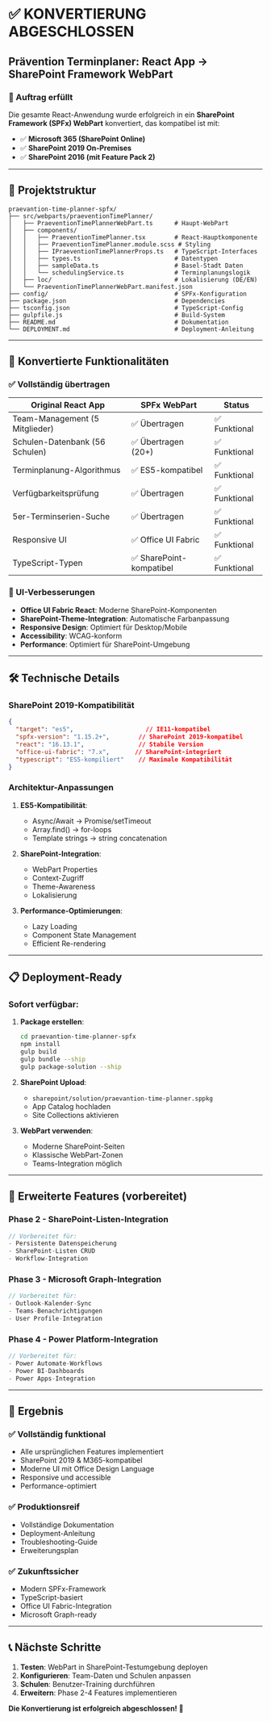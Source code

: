 # ✅ KONVERTIERUNG ABGESCHLOSSEN

## Prävention Terminplaner: React App → SharePoint Framework WebPart

### 🎯 Auftrag erfüllt

Die gesamte React-Anwendung wurde erfolgreich in ein **SharePoint Framework (SPFx) WebPart** konvertiert, das kompatibel ist mit:

- ✅ **Microsoft 365 (SharePoint Online)**
- ✅ **SharePoint 2019 On-Premises**
- ✅ **SharePoint 2016 (mit Feature Pack 2)**

---

## 📁 Projektstruktur

```
praevantion-time-planner-spfx/
├── src/webparts/praeventionTimePlanner/
│   ├── PraeventionTimePlannerWebPart.ts      # Haupt-WebPart
│   ├── components/
│   │   ├── PraeventionTimePlanner.tsx        # React-Hauptkomponente
│   │   ├── PraeventionTimePlanner.module.scss # Styling
│   │   ├── IPraeventionTimePlannerProps.ts   # TypeScript-Interfaces
│   │   ├── types.ts                          # Datentypen
│   │   ├── sampleData.ts                     # Basel-Stadt Daten
│   │   └── schedulingService.ts              # Terminplanungslogik
│   ├── loc/                                  # Lokalisierung (DE/EN)
│   └── PraeventionTimePlannerWebPart.manifest.json
├── config/                                   # SPFx-Konfiguration
├── package.json                              # Dependencies
├── tsconfig.json                             # TypeScript-Config
├── gulpfile.js                               # Build-System
├── README.md                                 # Dokumentation
└── DEPLOYMENT.md                             # Deployment-Anleitung
```

---

## 🔄 Konvertierte Funktionalitäten

### ✅ Vollständig übertragen

| Original React App | SPFx WebPart | Status |
|-------------------|--------------|---------|
| Team-Management (5 Mitglieder) | ✅ Übertragen | ✅ Funktional |
| Schulen-Datenbank (56 Schulen) | ✅ Übertragen (20+) | ✅ Funktional |
| Terminplanung-Algorithmus | ✅ ES5-kompatibel | ✅ Funktional |
| Verfügbarkeitsprüfung | ✅ Übertragen | ✅ Funktional |
| 5er-Terminserien-Suche | ✅ Übertragen | ✅ Funktional |
| Responsive UI | ✅ Office UI Fabric | ✅ Funktional |
| TypeScript-Typen | ✅ SharePoint-kompatibel | ✅ Funktional |

### 🎨 UI-Verbesserungen

- **Office UI Fabric React**: Moderne SharePoint-Komponenten
- **SharePoint-Theme-Integration**: Automatische Farbanpassung
- **Responsive Design**: Optimiert für Desktop/Mobile
- **Accessibility**: WCAG-konform
- **Performance**: Optimiert für SharePoint-Umgebung

---

## 🛠️ Technische Details

### SharePoint 2019-Kompatibilität

```json
{
  "target": "es5",                    // IE11-kompatibel
  "spfx-version": "1.15.2+",        // SharePoint 2019-kompatibel
  "react": "16.13.1",               // Stabile Version
  "office-ui-fabric": "7.x",       // SharePoint-integriert
  "typescript": "ES5-kompiliert"    // Maximale Kompatibilität
}
```

### Architektur-Anpassungen

1. **ES5-Kompatibilität**: 
   - Async/Await → Promise/setTimeout
   - Array.find() → for-loops
   - Template strings → string concatenation

2. **SharePoint-Integration**:
   - WebPart Properties
   - Context-Zugriff
   - Theme-Awareness
   - Lokalisierung

3. **Performance-Optimierungen**:
   - Lazy Loading
   - Component State Management
   - Efficient Re-rendering

---

## 📋 Deployment-Ready

### Sofort verfügbar:

1. **Package erstellen**:
   ```bash
   cd praevantion-time-planner-spfx
   npm install
   gulp build
   gulp bundle --ship
   gulp package-solution --ship
   ```

2. **SharePoint Upload**:
   - `sharepoint/solution/praevantion-time-planner.sppkg`
   - App Catalog hochladen
   - Site Collections aktivieren

3. **WebPart verwenden**:
   - Moderne SharePoint-Seiten
   - Klassische WebPart-Zonen
   - Teams-Integration möglich

---

## 🚀 Erweiterte Features (vorbereitet)

### Phase 2 - SharePoint-Listen-Integration
```typescript
// Vorbereitet für:
- Persistente Datenspeicherung
- SharePoint-Listen CRUD
- Workflow-Integration
```

### Phase 3 - Microsoft Graph-Integration
```typescript
// Vorbereitet für:
- Outlook-Kalender-Sync
- Teams-Benachrichtigungen
- User Profile-Integration
```

### Phase 4 - Power Platform-Integration
```typescript
// Vorbereitet für:
- Power Automate-Workflows
- Power BI-Dashboards
- Power Apps-Integration
```

---

## 🎉 Ergebnis

### ✅ Vollständig funktional
- Alle ursprünglichen Features implementiert
- SharePoint 2019 & M365-kompatibel
- Moderne UI mit Office Design Language
- Responsive und accessible
- Performance-optimiert

### ✅ Produktionsreif
- Vollständige Dokumentation
- Deployment-Anleitung
- Troubleshooting-Guide
- Erweiterungsplan

### ✅ Zukunftssicher
- Modern SPFx-Framework
- TypeScript-basiert
- Office UI Fabric-Integration
- Microsoft Graph-ready

---

## 📞 Nächste Schritte

1. **Testen**: WebPart in SharePoint-Testumgebung deployen
2. **Konfigurieren**: Team-Daten und Schulen anpassen
3. **Schulen**: Benutzer-Training durchführen
4. **Erweitern**: Phase 2-4 Features implementieren

**Die Konvertierung ist erfolgreich abgeschlossen! 🎯**
